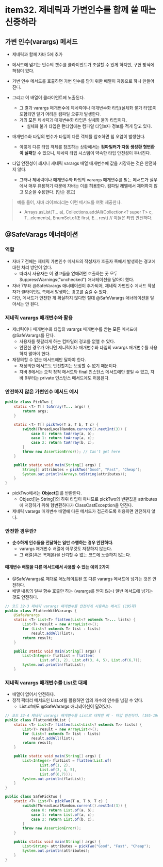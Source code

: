 # item32. 제네릭과 가변인수를 함께 쓸 때는 신중하라

## 가변 인수(varargs) 메서드
- 제네릭과 함께 자바 5에 추가
- 메서드에 넘기는 인수의 갯수를 클라이언트가 조절할 수 있게 하지만, 구현 방식에 허점이 있다.
- 가변 인수 메서드를 호출하면 가변 인수를 담기 위한 배열이 자동으로 하나 만들어진다.
- 그리고 이 배열이 클라이언트에 노출된다.
    - 그 결과 varargs 매개변수에 제네릭이나 매개변수화 타입(실체화 불가 타입)이 포함되면 알기 어려운 컴파일 오류가 발생한다.
    - 거의 모든 제네릭과 매개변수화 타입은 실체화 불가 타입이다.
        - 실체화 불가 타입은 런타임에는 컴파일 타임보다 정보를 적게 담고 있다.

- 매개변수화 타입의 변수가 타입이 다른 객체를 참조하면 힙 오염이 발생한다. 
    - 이렇게 다른 타입 객체를 참조하는 상황에서는 **컴파일러가 자동 생성환 형변환이 실패**할 수 있으니, 제네릭 타입 시스템이 약속한 타입 안전성이 무너진다.

- 타입 안전성이 깨지니 제네릭 varargs 배열 매개변수에 값을 저장하는 것은 안전하지 않다.
    - 그러나 제네릭이나 매개변수화 타입의 varargs 매개변수를 받는 메서드가 실무에서 매우 유용하기 때문에 자바는 이를 허용한다. 컴파일 레벨에서 제어하지 않고 모순을 수용한다. (단순 경고) 

> 예를 들어, 자바 라이브러리는 이런 메서드를 여럿 제공한다. 
>    - Arrays.asList(T... a), Collections.addAll(Collection<? super T> c, T...elements), EnumSet.of(E first, E... rest) // 이들은 타입 안전하다.

## @SafeVarags 애너테이션
### 역할
- 자바 7 전에는 제네릭 가변인수 메서드의 작성자가 호출자 쪽에서 발생하는 경고에 대한 처리 방안이 없다. 
    - 따라서 사용자는 이 경고들을 없애려면 호출하는 곳 모두 SuppressWarnings("unchecked") 애너테이션을 달아야 했다.
- 자바 7부터 @SafeVarargs 애너테이션이 추가되어, 제네릭 가변인수 메서드 작성자가 클라이언트 측에서 발생하는 경고를 숨길 수 있다.
- 다만, 메서드가 안전한 게 확실하지 않다면 절대 @SafeVarargs 애너테이션을 달아서는 안 된다. 

### 제네릭 varargs 매개변수와 활용
- 제너릭이나 매개변수화 타입의 varargs 매개변수를 받는 모든 메서드에 @SafeVarargs를 단다.
    - 사용자를 헷갈리게 하는 컴파일러 경고를 없앨 수 있다.
    - 안전한 경우가 아니면 제너릭이나 매개변수화 타입의 varargs 매개변수를 사용하지 말아야 한다.
- 재정의할 수 없는 메서드에만 달아야 한다. 
    - 재정의한 메서드도 안전할지는 보장할 수 없기 때문이다. 
    - 자바 8에서는 오직 정적 메서드와 final 인스턴스 메서드에만 붙일 수 있고, 자바 9부터는 private 인스턴스 메서드에도 허용된다.

### 안전하지 않은 가변인수 메서드 예시
```java
public class PickTwo {
    static <T> T[] toArray(T... args) {
        return args;
    }

    static <T> T[] pickTwo(T a, T b, T c) {
        switch(ThreadLocalRandom.current().nextInt(3)) {
            case 0: return toArray(a, b);
            case 1: return toArray(a, c);
            case 2: return toArray(b, c);
        }
        throw new AssertionError(); // Can't get here
    }

    public static void main(String[] args) {
        String[] attributes = pickTwo("Good", "Fast", "Cheap");
        System.out.println(Arrays.toString(attributes));
    }
}
```
- pickTwo에서는 **Object[]** 를 반환한다. 
    - Object[]는 String[]의 하위 타입이 아니므로 pickTwo의 반환값을 attributes에 저장하기 위해 형변환하다가 ClassCastException을 던진다.
- 제네릭 varargs 매개변수 배열에 다른 메서드가 접근하도록 허용하면 안전하지 않다.

### 안전한 경우란?
- **순수하게 인수들을 전달하는 일만 수행하는 경우 안전하다.**
    - varargs 매개변수 배열에 아무것도 저장하지 않는다.
    - 그 배열(혹은 복제본)을 신뢰할 수 없는 코드에 노출하지 않는다.

#### 매개변수 배열을 다른 메서드에서 사용할 수 있는 예외 2가지
- @SafeVarargs로 제대로 애노테이트된 또 다른 varargs 메서드에 넘기는 것은 안전하다.
- 배열 내용의 일부 함수 호출만 하는 (varargs를 받지 않는) 일반 메서드에 넘기는 것도 안전하다.

```java
// 코드 32-3 제네릭 varargs 매개변수를 안전하게 사용하는 메서드 (195쪽)
public class FlattenWithVarargs {
    @SafeVarargs
    static <T> List<T> flatten(List<? extends T>... lists) {
        List<T> result = new ArrayList<>();
        for (List<? extends T> list : lists)
            result.addAll(list);
        return result;
    }

    public static void main(String[] args) {
        List<Integer> flatList = flatten(
                List.of(1, 2), List.of(3, 4, 5), List.of(6,7));
        System.out.println(flatList);
    }
```

### 제네릭 varargs 매개변수를 List로 대체
- 배열이 없어서 안전하다.
- 정적 팩터리 메서드인 List.of를 활용하면 임의 개수의 인수를 넘길 수 있다. 
    - List.of에도 @SafeVarargs 애너테이션이 달려있다.

```java
// 코드 32-4 제네릭 varargs 매개변수를 List로 대체한 예 - 타입 안전하다. (195-196쪽)
public class FlattenWithList {
    static <T> List<T> flatten(List<List<? extends T>> lists) {
        List<T> result = new ArrayList<>();
        for (List<? extends T> list : lists)
            result.addAll(list);
        return result;
    }

    public static void main(String[] args) {
        List<Integer> flatList = flatten(List.of(
                List.of(1, 2), 
                List.of(3, 4, 5), 
                List.of(6,7)));
        System.out.println(flatList);
    }
}

public class SafePickTwo {
    static <T> List<T> pickTwo(T a, T b, T c) {
        switch(ThreadLocalRandom.current().nextInt(3)) {
            case 0: return List.of(a, b);
            case 1: return List.of(a, c);
            case 2: return List.of(b, c);
        }
        throw new AssertionError();
    }

    public static void main(String[] args) {
        List<String> attributes = pickTwo("Good", "Fast", "Cheap");
        System.out.println(attributes);
    }
}
```